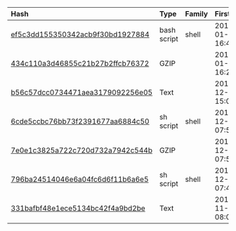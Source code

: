 |Hash|Type|Family|First_Seen|Name|
|:--|:--|:--|:--|:--|
|[ef5c3dd155350342acb9f30bd1927884](https://www.virustotal.com/gui/file/ef5c3dd155350342acb9f30bd1927884)|bash script|shell|2019-01-29 16:47:06|zbetcheckin_tracker_minloc.sh|
|[434c110a3d46855c21b27b2ffcb76372](https://www.virustotal.com/gui/file/434c110a3d46855c21b27b2ffcb76372)|GZIP||2019-01-29 16:23:18|ml.tar.gz|
|[b56c57dcc0734471aea3179092256e05](https://www.virustotal.com/gui/file/b56c57dcc0734471aea3179092256e05)|Text||2018-12-29 15:02:58|xtr|
|[6cde5ccbc76bb73f2391677aa6884c50](https://www.virustotal.com/gui/file/6cde5ccbc76bb73f2391677aa6884c50)|sh script|shell|2018-12-14 07:59:01|lan.sh|
|[7e0e1c3825a722c720d732a7942c544b](https://www.virustotal.com/gui/file/7e0e1c3825a722c720d732a7942c544b)|GZIP||2018-12-14 07:50:34|sslm.tar.gz|
|[796ba24514046e6a04fc6d6f11b6a6e5](https://www.virustotal.com/gui/file/796ba24514046e6a04fc6d6f11b6a6e5)|sh script|shell|2018-12-14 07:48:43|abc|
|[331bafbf48e1ece5134bc42f4a9bd2be](https://www.virustotal.com/gui/file/331bafbf48e1ece5134bc42f4a9bd2be)|Text||2018-11-20 08:00:06|t|

